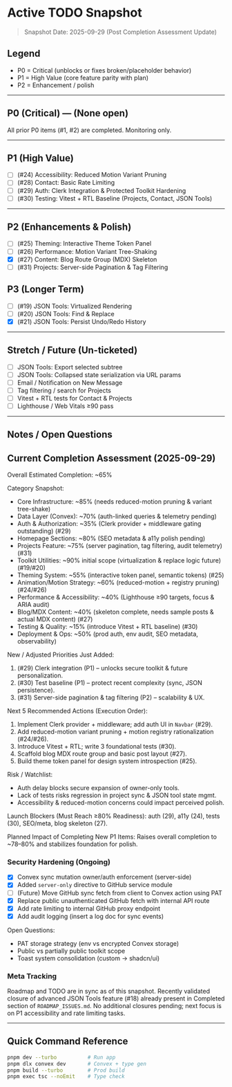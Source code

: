 # Active TODO Snapshot

> Snapshot Date: 2025-09-29 (Post Completion Assessment Update)

## Legend

- P0 = Critical (unblocks or fixes broken/placeholder behavior)
- P1 = High Value (core feature parity with plan)
- P2 = Enhancement / polish

---

## P0 (Critical) — (None open)

All prior P0 items (#1, #2) are completed. Monitoring only.

---

## P1 (High Value)

- [ ] (#24) Accessibility: Reduced Motion Variant Pruning
- [ ] (#28) Contact: Basic Rate Limiting
- [ ] (#29) Auth: Clerk Integration & Protected Toolkit Hardening
- [ ] (#30) Testing: Vitest + RTL Baseline (Projects, Contact, JSON Tools)

---

## P2 (Enhancements & Polish)

- [ ] (#25) Theming: Interactive Theme Token Panel
- [ ] (#26) Performance: Motion Variant Tree-Shaking
- [x] (#27) Content: Blog Route Group (MDX) Skeleton
- [ ] (#31) Projects: Server-side Pagination & Tag Filtering

## P3 (Longer Term)

- [ ] (#19) JSON Tools: Virtualized Rendering
- [ ] (#20) JSON Tools: Find & Replace
- [x] (#21) JSON Tools: Persist Undo/Redo History

---

## Stretch / Future (Un-ticketed)

- [ ] JSON Tools: Export selected subtree
- [ ] JSON Tools: Collapsed state serialization via URL params
- [ ] Email / Notification on New Message
- [ ] Tag filtering / search for Projects
- [ ] Vitest + RTL tests for Contact & Projects
- [ ] Lighthouse / Web Vitals ≥90 pass

---

## Notes / Open Questions

## Current Completion Assessment (2025-09-29)

Overall Estimated Completion: ~65%

Category Snapshot:

- Core Infrastructure: ~85% (needs reduced-motion pruning & variant tree-shake)
- Data Layer (Convex): ~70% (auth-linked queries & telemetry pending)
- Auth & Authorization: ~35% (Clerk provider + middleware gating outstanding) (#29)
- Homepage Sections: ~80% (SEO metadata & a11y polish pending)
- Projects Feature: ~75% (server pagination, tag filtering, audit telemetry) (#31)
- Toolkit Utilities: ~90% initial scope (virtualization & replace logic future) (#19/#20)
- Theming System: ~55% (interactive token panel, semantic tokens) (#25)
- Animation/Motion Strategy: ~60% (reduced-motion + registry pruning) (#24/#26)
- Performance & Accessibility: ~40% (Lighthouse ≥90 targets, focus & ARIA audit)
- Blog/MDX Content: ~40% (skeleton complete, needs sample posts & actual MDX content) (#27)
- Testing & Quality: ~15% (introduce Vitest + RTL baseline) (#30)
- Deployment & Ops: ~50% (prod auth, env audit, SEO metadata, observability)

New / Adjusted Priorities Just Added:

1. (#29) Clerk integration (P1) – unlocks secure toolkit & future personalization.
2. (#30) Test baseline (P1) – protect recent complexity (sync, JSON persistence).
3. (#31) Server-side pagination & tag filtering (P2) – scalability & UX.

Next 5 Recommended Actions (Execution Order):

1. Implement Clerk provider + middleware; add auth UI in `Navbar` (#29).
2. Add reduced-motion variant pruning + motion registry rationalization (#24/#26).
3. Introduce Vitest + RTL; write 3 foundational tests (#30).
4. Scaffold blog MDX route group and basic post layout (#27).
5. Build theme token panel for design system introspection (#25).

Risk / Watchlist:

- Auth delay blocks secure expansion of owner-only tools.
- Lack of tests risks regression in project sync & JSON tool state mgmt.
- Accessibility & reduced-motion concerns could impact perceived polish.

Launch Blockers (Must Reach ≥80% Readiness): auth (29), a11y (24), tests (30), SEO/meta, blog skeleton (27).

Planned Impact of Completing New P1 Items: Raises overall completion to ~78–80% and stabilizes foundation for polish.

### Security Hardening (Ongoing)

- [x] Convex sync mutation owner/auth enforcement (server-side)
- [x] Added `server-only` directive to GitHub service module
- [ ] (Future) Move GitHub sync fetch from client to Convex action using PAT
- [x] Replace public unauthenticated GitHub fetch with internal API route
- [x] Add rate limiting to internal GitHub proxy endpoint
- [x] Add audit logging (insert a log doc for sync events)

Open Questions:

- PAT storage strategy (env vs encrypted Convex storage)
- Public vs partially public toolkit scope
- Toast system consolidation (custom → shadcn/ui)

### Meta Tracking

Roadmap and TODO are in sync as of this snapshot. Recently validated closure of advanced JSON Tools feature (#18) already present in Completed section of `ROADMAP_ISSUES.md`. No additional closures pending; next focus is on P1 accessibility and rate limiting tasks.

---

## Quick Command Reference

```bash
pnpm dev --turbo          # Run app
pnpm dlx convex dev       # Convex + type gen
pnpm build --turbo        # Prod build
pnpm exec tsc --noEmit    # Type check
```
